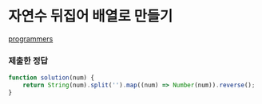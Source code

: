 # 자연수 뒤집어 배열로 만들기

[programmers](https://programmers.co.kr/learn/courses/30/lessons/12932)

### 제출한 정답
```js
function solution(num) {
    return String(num).split('').map((num) => Number(num)).reverse();
}
```